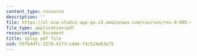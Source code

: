 ```yaml
---
content_type: resource
description: ''
file: https://ol-ocw-studio-app-qa.s3.amazonaws.com/courses/res-8-005-vibrations-and-waves-problem-solving-fall-2012/55fb4dfc32784173cd4ef4c524e63e75_h4S4eHdwUL0.pdf
file_type: application/pdf
resourcetype: Document
title: 3play pdf file
uid: 55fb4dfc-3278-4173-cd4e-f4c524e63e75
---
```

